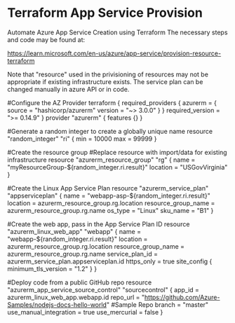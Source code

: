 # Terraform App Service Provision
Automate Azure App Service Creation using Terraform
The necessary steps and code may be found at:

https://learn.microsoft.com/en-us/azure/app-service/provision-resource-terraform

Note that "resource" used in the privisioning of resources may not be appropriate if existing infrastructure exists.
The service plan can be changed manually in azure API or in code.

#Configure the AZ Provider
terraform {
  required_providers {
    azurerm = {
      source  = "hashicorp/azurerm"
      version = "~> 3.0.0"
    }
  }
  required_version = ">= 0.14.9"
}
provider "azurerm" {
  features {}
}

#Generate a random integer to create a globally unique name
resource "random_integer" "ri" {
  min = 10000
  max = 99999
}

#Create the resource group 
#Replace resource with import/data for existing infrastructure
resource "azurerm_resource_group" "rg" {
  name     = "myResourceGroup-${random_integer.ri.result}"
  location = "USGovVirginia"
}

#Create the Linux App Service Plan
resource "azurerm_service_plan" "appserviceplan" {
  name                = "webapp-asp-${random_integer.ri.result}"
  location            = azurerm_resource_group.rg.location
  resource_group_name = azurerm_resource_group.rg.name
  os_type             = "Linux"
  sku_name            = "B1"
}

#Create the web app, pass in the App Service Plan ID
resource "azurerm_linux_web_app" "webapp" {
  name                  = "webapp-${random_integer.ri.result}"
  location              = azurerm_resource_group.rg.location
  resource_group_name   = azurerm_resource_group.rg.name
  service_plan_id       = azurerm_service_plan.appserviceplan.id
  https_only            = true
  site_config { 
    minimum_tls_version = "1.2"
  }
}

#Deploy code from a public GitHub repo
resource "azurerm_app_service_source_control" "sourcecontrol" {
  app_id             = azurerm_linux_web_app.webapp.id
  repo_url           = "https://github.com/Azure-Samples/nodejs-docs-hello-world"   #Sample Repo
  branch             = "master"
  use_manual_integration = true
  use_mercurial      = false
}
